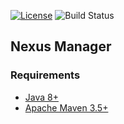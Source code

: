 [![License](https://img.shields.io/badge/License-Apache%202.0-blue.svg)](https://opensource.org/licenses/Apache-2.0) ![Build Status](https://img.shields.io/bitbucket/pipelines/kaustubhdhole/java-concept-net.svg)


## Nexus Manager

### Requirements
* [Java 8+](http://www.oracle.com/technetwork/java/javase/overview/index.html) 
* [Apache Maven 3.5+](https://maven.apache.org/)
